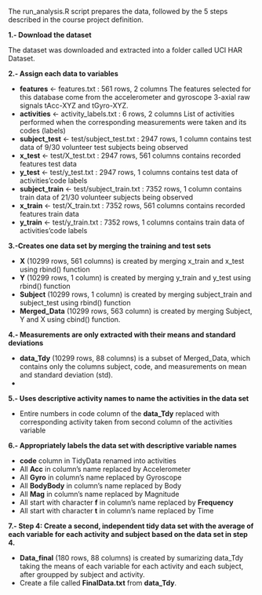 The run_analysis.R script prepares the data, followed by the 5 steps described in the course project definition.

**1.- Download the dataset**

The dataset was downloaded and extracted into a folder called UCI HAR Dataset.

**2.- Assign each data to variables**
- **features** <- features.txt : 561 rows, 2 columns
The features selected for this database come from the accelerometer and gyroscope 3-axial raw signals tAcc-XYZ and tGyro-XYZ.
- **activities** <- activity_labels.txt : 6 rows, 2 columns
List of activities performed when the corresponding measurements were taken and its codes (labels)
- **subject_test** <- test/subject_test.txt : 2947 rows, 1 column
contains test data of 9/30 volunteer test subjects being observed
- **x_test** <- test/X_test.txt : 2947 rows, 561 columns
contains recorded features test data
- **y_test** <- test/y_test.txt : 2947 rows, 1 columns
contains test data of activities’code labels
- **subject_train** <- test/subject_train.txt : 7352 rows, 1 column
contains train data of 21/30 volunteer subjects being observed
- **x_train** <- test/X_train.txt : 7352 rows, 561 columns
contains recorded features train data
- **y_train** <- test/y_train.txt : 7352 rows, 1 columns
contains train data of activities’code labels

**3.-Creates one data set by merging the training and test sets**

- **X** (10299 rows, 561 columns) is created by merging x_train and x_test using rbind() function
- **Y** (10299 rows, 1 column) is created by merging y_train and y_test using rbind() function
- **Subject** (10299 rows, 1 column) is created by merging subject_train and subject_test using rbind() function
- **Merged_Data** (10299 rows, 563 column) is created by merging Subject, Y and X using cbind() function.

**4.- Measurements are only extracted with their means and standard deviations**

- **data_Tdy** (10299 rows, 88 columns) is a subset of Merged_Data, which contains only the columns subject, code, and measurements on mean and standard deviation (std).
- 
**5.- Uses descriptive activity names to name the activities in the data set**

- Entire numbers in code column of the **data_Tdy** replaced with corresponding activity taken from second column of the activities variable

**6.- Appropriately labels the data set with descriptive variable names**

- **code** column in TidyData renamed into activities
- All **Acc** in column’s name replaced by Accelerometer
- All **Gyro** in column’s name replaced by Gyroscope
- All **BodyBody** in column’s name replaced by Body
- All **Mag** in column’s name replaced by Magnitude
- All start with character **f** in column’s name replaced by **Frequency**
- All start with character **t** in column’s name replaced by Time

**7.- Step 4: Create a second, independent tidy data set with the average of each variable for each activity and subject based on the data set in step 4.**

- **Data_final** (180 rows, 88 columns) is created by sumarizing data_Tdy taking the means of each variable for each activity and each subject, after groupped by subject and activity.
- Create a file called **FinalData.txt** from **data_Tdy**.
